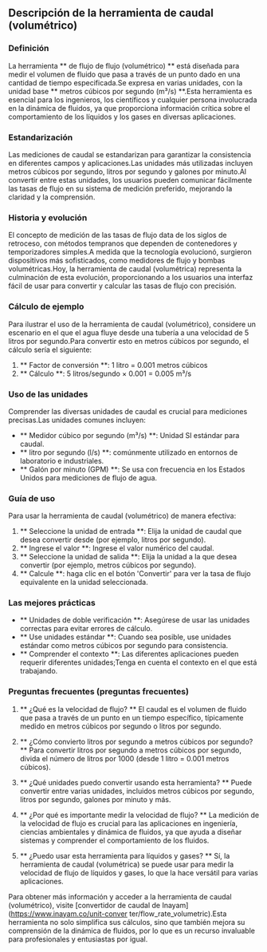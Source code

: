 ## Descripción de la herramienta de caudal (volumétrico)

### Definición
La herramienta ** de flujo de flujo (volumétrico) ** está diseñada para medir el volumen de fluido que pasa a través de un punto dado en una cantidad de tiempo especificada.Se expresa en varias unidades, con la unidad base ** metros cúbicos por segundo (m³/s) **.Esta herramienta es esencial para los ingenieros, los científicos y cualquier persona involucrada en la dinámica de fluidos, ya que proporciona información crítica sobre el comportamiento de los líquidos y los gases en diversas aplicaciones.

### Estandarización
Las mediciones de caudal se estandarizan para garantizar la consistencia en diferentes campos y aplicaciones.Las unidades más utilizadas incluyen metros cúbicos por segundo, litros por segundo y galones por minuto.Al convertir entre estas unidades, los usuarios pueden comunicar fácilmente las tasas de flujo en su sistema de medición preferido, mejorando la claridad y la comprensión.

### Historia y evolución
El concepto de medición de las tasas de flujo data de los siglos de retroceso, con métodos tempranos que dependen de contenedores y temporizadores simples.A medida que la tecnología evolucionó, surgieron dispositivos más sofisticados, como medidores de flujo y bombas volumétricas.Hoy, la herramienta de caudal (volumétrica) representa la culminación de esta evolución, proporcionando a los usuarios una interfaz fácil de usar para convertir y calcular las tasas de flujo con precisión.

### Cálculo de ejemplo
Para ilustrar el uso de la herramienta de caudal (volumétrico), considere un escenario en el que el agua fluye desde una tubería a una velocidad de 5 litros por segundo.Para convertir esto en metros cúbicos por segundo, el cálculo sería el siguiente:

1. ** Factor de conversión **: 1 litro = 0.001 metros cúbicos
2. ** Cálculo **: 5 litros/segundo × 0.001 = 0.005 m³/s

### Uso de las unidades
Comprender las diversas unidades de caudal es crucial para mediciones precisas.Las unidades comunes incluyen:
- ** Medidor cúbico por segundo (m³/s) **: Unidad SI estándar para caudal.
- ** litro por segundo (l/s) **: comúnmente utilizado en entornos de laboratorio e industriales.
- ** Galón por minuto (GPM) **: Se usa con frecuencia en los Estados Unidos para mediciones de flujo de agua.

### Guía de uso
Para usar la herramienta de caudal (volumétrico) de manera efectiva:
1. ** Seleccione la unidad de entrada **: Elija la unidad de caudal que desea convertir desde (por ejemplo, litros por segundo).
2. ** Ingrese el valor **: Ingrese el valor numérico del caudal.
3. ** Seleccione la unidad de salida **: Elija la unidad a la que desea convertir (por ejemplo, metros cúbicos por segundo).
4. ** Calcule **: haga clic en el botón 'Convertir' para ver la tasa de flujo equivalente en la unidad seleccionada.

### Las mejores prácticas
- ** Unidades de doble verificación **: Asegúrese de usar las unidades correctas para evitar errores de cálculo.
- ** Use unidades estándar **: Cuando sea posible, use unidades estándar como metros cúbicos por segundo para consistencia.
- ** Comprender el contexto **: Las diferentes aplicaciones pueden requerir diferentes unidades;Tenga en cuenta el contexto en el que está trabajando.

### Preguntas frecuentes (preguntas frecuentes)

1. ** ¿Qué es la velocidad de flujo? **
El caudal es el volumen de fluido que pasa a través de un punto en un tiempo específico, típicamente medido en metros cúbicos por segundo o litros por segundo.

2. ** ¿Cómo convierto litros por segundo a metros cúbicos por segundo? **
Para convertir litros por segundo a metros cúbicos por segundo, divida el número de litros por 1000 (desde 1 litro = 0.001 metros cúbicos).

3. ** ¿Qué unidades puedo convertir usando esta herramienta? **
Puede convertir entre varias unidades, incluidos metros cúbicos por segundo, litros por segundo, galones por minuto y más.

4. ** ¿Por qué es importante medir la velocidad de flujo? **
La medición de la velocidad de flujo es crucial para las aplicaciones en ingeniería, ciencias ambientales y dinámica de fluidos, ya que ayuda a diseñar sistemas y comprender el comportamiento de los fluidos.

5. ** ¿Puedo usar esta herramienta para líquidos y gases? **
Sí, la herramienta de caudal (volumétrica) se puede usar para medir la velocidad de flujo de líquidos y gases, lo que la hace versátil para varias aplicaciones.

Para obtener más información y acceder a la herramienta de caudal (volumétrico), visite [convertidor de caudal de Inayam] (https://www.inayam.co/unit-conver ter/flow_rate_volumetric).Esta herramienta no solo simplifica sus cálculos, sino que también mejora su comprensión de la dinámica de fluidos, por lo que es un recurso invaluable para profesionales y entusiastas por igual.